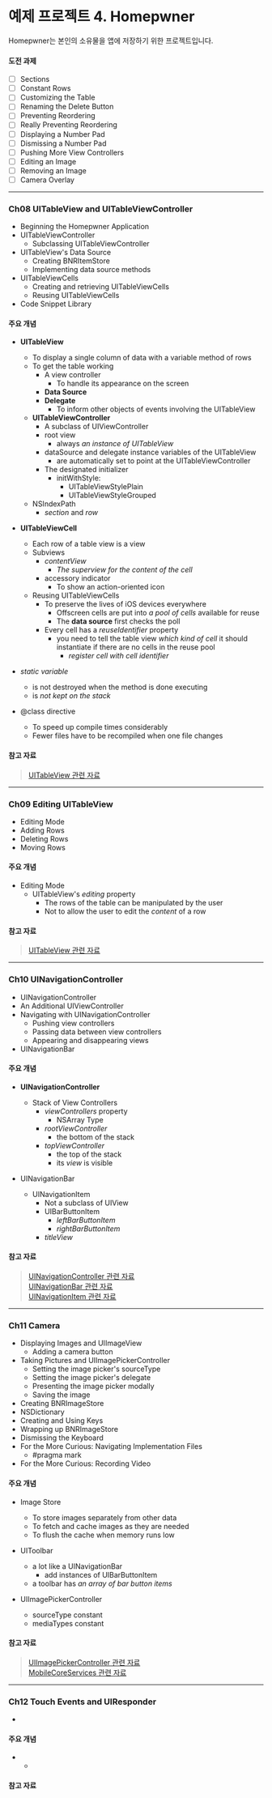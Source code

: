 예제 프로젝트 4. Homepwner
======================

Homepwner는 본인의 소유물을 앱에 저장하기 위한 프로젝트입니다.

#### 도전 과제

* [ ] Sections
* [ ] Constant Rows
* [ ] Customizing the Table
* [ ] Renaming the Delete Button
* [ ] Preventing Reordering
* [ ] Really Preventing Reordering
* [ ] Displaying a Number Pad
* [ ] Dismissing a Number Pad
* [ ] Pushing More View Controllers
* [ ] Editing an Image
* [ ] Removing an Image
* [ ] Camera Overlay

----------------------------------------------------------------------

### Ch08 UITableView and UITableViewController

* Beginning the Homepwner Application
* UITableViewController
    * Subclassing UITableViewController
* UITableView's Data Source
    * Creating BNRItemStore
    * Implementing data source methods
* UITableViewCells
    * Creating and retrieving UITableViewCells
    * Reusing UITableViewCells
* Code Snippet Library

#### 주요 개념

* **UITableView**
    * To display a single column of data with a variable method of rows
    * To get the table working
        * A view controller
            * To handle its appearance on the screen
        * **Data Source**
        * **Delegate**
            * To inform other objects of events involving the UITableView
    * **UITableViewController**
        * A subclass of UIViewController
        * root view
            * always *an instance of UITableView*
        * dataSource and delegate instance variables of the  UITableView
            * are automatically set to point at the UITableViewController
        * The designated initializer
            * initWithStyle:
                * UITableViewStylePlain
                * UITableViewStyleGrouped
    * NSIndexPath
        * *section* and *row*
  
* **UITableViewCell**
    * Each row of a table view is a view
    * Subviews
        * *contentView*
            * *The superview for the content of the cell*
        * accessory indicator
            * To show an action-oriented icon
    * Reusing UITableViewCells
        * To preserve the lives of iOS devices everywhere
            * Offscreen cells are put into *a pool of cells* available for reuse
            * The **data source** first checks the poll
        * Every cell has a *reuseIdentifier* property
            * you need to tell the table view *which kind of cell* it should instantiate if there are no cells in the reuse pool
                * *register cell with cell identifier*
  
* *static variable*
    * is not destroyed when the method is done executing
    * is *not kept on the stack*
  
* @class directive
    * To speed up compile times considerably
    * Fewer files have to be recompiled when one file changes
  
#### 참고 자료

> [UITableView 관련 자료](https://developer.apple.com/documentation/uikit/uitableview)  

----------------------------------------------------------------------

### Ch09 Editing UITableView

* Editing Mode
* Adding Rows
* Deleting Rows
* Moving Rows

#### 주요 개념

* Editing Mode
    * UITableView's *editing* property
        * The rows of the table can be manipulated by the user
        * Not to allow the user to edit the *content* of a row
  
#### 참고 자료

> [UITableView 관련 자료](https://developer.apple.com/documentation/uikit/uitableview)  

----------------------------------------------------------------------

### Ch10 UINavigationController

* UINavigationController
* An Additional UIViewController
* Navigating with UINavigationController
    * Pushing view controllers
    * Passing data between view controllers
    * Appearing and disappearing views
* UINavigationBar

#### 주요 개념

* **UINavigationController**
    * Stack of View Controllers
        * *viewControllers* property
            * NSArray Type
        * *rootViewController*
            * the bottom of the stack
        * *topViewController*
            * the top of the stack
            * its *view* is visible
  
* UINavigationBar
    * UINavigationItem
        * Not a subclass of UIView
        * UIBarButtonItem
            * *leftBarButtonItem*
            * *rightBarButtonItem*
        * *titleView*
  
#### 참고 자료

> [UINavigationController 관련 자료](https://developer.apple.com/documentation/uikit/uinavigationcontroller)  
> [UINavigationBar 관련 자료](https://developer.apple.com/documentation/uikit/uinavigationbar?language=objc)  
> [UINavigationItem 관련 자료](https://developer.apple.com/documentation/uikit/uinavigationitem?language=objc)  

----------------------------------------------------------------------

### Ch11 Camera

* Displaying Images and UIImageView
    * Adding a camera button
* Taking Pictures and UIImagePickerController
    * Setting the image picker's sourceType
    * Setting the image picker's delegate
    * Presenting the image picker modally
    * Saving the image
* Creating BNRImageStore
* NSDictionary
* Creating and Using Keys
* Wrapping up BNRImageStore
* Dismissing the Keyboard
* For the More Curious: Navigating Implementation Files
    * #pragma mark
* For the More Curious: Recording Video

#### 주요 개념

* Image Store
    * To store images separately from other data
    * To fetch and cache images as they are needed
    * To flush the cache when memory runs low
  
* UIToolbar
    * a lot like a UINavigationBar
        * add instances of UIBarButtonItem
    * a toolbar has *an array of bar button items*
  
* UIImagePickerController
    * sourceType constant
    * mediaTypes constant
  
#### 참고 자료

> [UIImagePickerController 관련 자료](https://developer.apple.com/documentation/uikit/uiimagepickercontroller?language=objc)  
> [MobileCoreServices 관련 자료](https://developer.apple.com/documentation/mobilecoreservices?language=objc)  

----------------------------------------------------------------------

### Ch12 Touch Events and UIResponder

* 

#### 주요 개념

* 
    * 
  
#### 참고 자료

> 